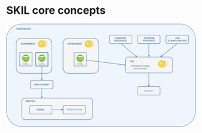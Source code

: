 # SKIL core concepts

![SKIL concepts](https://github.com/SkymindIO/skil-python/blob/master/docs/SKIL_core_concepts.jpg)

